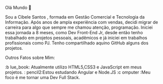 Olá Mundo  :wave:


  Sou a Cibele Santos , formada em Gestão Comercial e Tecnologia da Informação. Após anos de ampla experiência com vendas, decidi migrar de carreira para algo que sempre me chamou atenção, programação. 
  Iniciei essa jornada a 8 meses, como Dev Front-End Jr, desde então tenho trabalhado em projetos pessoais, acadêmicos e já iniciei em trabalhos profissionais como PJ. Tenho compartilhado aquino GitHub alguns dos projetos. 



Outros  Fatos sobre Mim:

  :b lue_book: Atualmente utilizo HTML5,CSS3 e JavaScript em meus projetos. 
  : pencil2:Estou estudando Angular e Node.JS
  :c omputer :Meu foco é me tornar uma Dev Full Stack. 
  
